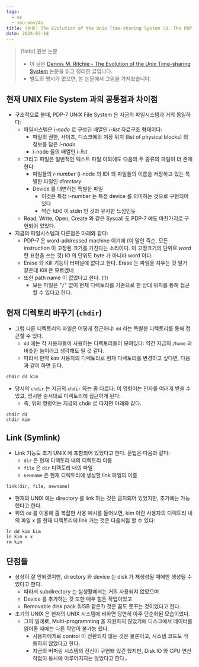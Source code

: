 ```yaml
---
tags:
  - os
  - snu-aos24s
title: (논문) The Evolution of the Unix Time-sharing System (3. The PDP-7 UNIX File System)
date: 2024-03-18
---
```

> [!info] 원본 논문
> - 이 글은 [Dennis M. Ritchie - The Evolution of the Unix Time-sharing System](https://www.bell-labs.com/usr/dmr/www/hist.html) 논문을 읽고 정리한 글입니다.
> - 별도의 명시가 없으면, 본 논문에서 그림을 가져왔습니다.

## 현재 UNIX File System 과의 공통점과 차이점

- 구조적으로 볼때, PDP-7 UNIX File System 은 지금의 파일시스템과 거의 동일하다:
	- 파일시스템은 *i-node* 로 구성된 배열인 *i-list* 자료구조 형태이다:
		- 파일의 권한, 사이즈, 디스크에의 저장 위치 (list of physical blocks) 의 정보를 담은 *i-node*
		- i-node 들의 배열인 *i-list*
	- 그리고 파일은 일반적인 텍스트 파일 이외에도 다음의 두 종류의 파일이 더 존재한다:
		- 파일들의 *i-number* (i-node 의 ID) 와 파일들의 이름을 저장하고 있는 특별한 파일인 *directory*
		- Device 를 대변하는 특별한 파일
			- 이것은 특정 i-number 는 특정 device 를 의미하는 것으로 구현되어 있다
			- 약간 fd/0 이 stdin 인 것과 유사한 느낌인듯
	- Read, Write, Open, Create 와 같은 Syscall 도 PDP-7 에도 마찬가지로 구현되어 있었다.
- 지금의 파일시스템과 다른점은 아래와 같다:
	- PDP-7 은 word-addressed machine 이기에 (이 말인 즉슨, 모든 instruction 이 고정된 크기를 가진다는 소리이다. 이 고정크기의 단위로 *word* 란 표현을 쓰는 것) IO 의 단위도 byte 가 아니라 word 이다.
	- Erase 와 Kill 기능이 터미널에 없다고 한다. Erase 는 파일을 지우는 것 일거 같은데 Kill 은 모르겠네
	- 또한 path name 이 없었다고 한다. (!!)
		- 모든 파일은 "`/`" 없이 현재 디렉토리를 기준으로 한 상대 위치를 통해 접근할 수 있다고 한다.

## 현재 디렉토리 바꾸기 (`chdir`)

- 그럼 다른 디렉토리의 파일은 어떻게 접근하냐: `dd` 라는 특별한 디렉토리를 통해 접근할 수 있다.
	- `dd` 에는 각 사용자들이 사용하는 디렉토리들이 모여있다: 약간 지금의 `/home` 과 비슷한 놈이라고 생각해도 될 것 같다.
	- 따라서 만약 kim 사용자의 디렉토리로 현재 디렉토리를 변경하고 싶다면, 다음과 같이 하면 된다.

```
chdir dd kim
```

- 당시의 `chdir` 는 지금의 `chdir` 와는 좀 다르다: 이 명령어는 인자를 여러개 받을 수 있고, 명시한 순서대로 디렉토리에 접근하게 된다.
	- 즉, 위의 명령어는 지금의 chdir 로 따지면 아래와 같다.

```
chdir dd
chdir kim
```

## Link (Symlink)

- Link 기능도 초기 UNIX 에 포함되어 있었다고 한다. 문법은 다음과 같다:
	- `dir` 은 현재 디렉토리 내의 디렉토리 이름
	- `file` 은 `dir` 디렉토리 내의 파일
	- `newname` 은 현재 디렉토리에 생성할 link 파일의 이름

```
link(dir, file, newname)
```

- 현재의 UNIX 에는 directory 를 link 하는 것은 금지되어 있었지만, 초기에는 가능했다고 한다.
- 위의 `dd` 를 이용해 좀 복잡한 사용 예시를 들어보면, kim 이란 사용자의 디렉토리 내의 파일 x 를 현재 디렉토리에 link 거는 것은 다음처럼 할 수 있다:

```
ln dd kim kim
ln kim x x
rm kim
```

## 단점들

- 상상이 잘 안되겠지만, directory 와 device 는 disk 가 재생성될 때에만 생성될 수 있다고 한다.
	- 따라서 subdirectory 는 실생활에서는 거의 사용되지 않았으며
	- Device 를 추가하는 것 또한 매우 힘든 작업이었고
	- Removable disk pack (USB 같은?) 것은 꿈도 못꾸는 것이었다고 한다.
- 초기의 UNIX 은 현재의 UNIX 시스템에 비하면 당연히 아주 단순화된 모습이었다.
	- 그의 일례로, Multi-programming 을 지원하지 않았기에 디스크에서 데이터를 읽어올 때에는 다른 작업이 불가능 했다.
		- 사용자에게로 control 이 전환되지 않는 것은 물론이고, 시스템 코드도 작동하지 않았다고 한다.
		- 지금의 버퍼링 시스템의 전신이 구현돼 있긴 했지만, Disk IO 와 CPU 연산 작업이 동시에 이루어지지는 않았다고 한다..